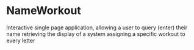 # NameWorkout
Interactive single page application, allowing a user to query (enter) their name retrieving the display of a system assigning a specific workout to every letter
